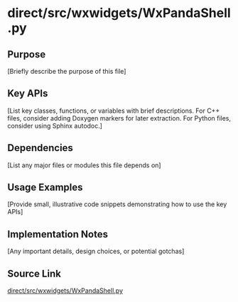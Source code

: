 # direct/src/wxwidgets/WxPandaShell.py

## Purpose
[Briefly describe the purpose of this file]

## Key APIs
[List key classes, functions, or variables with brief descriptions.
For C++ files, consider adding Doxygen markers for later extraction.
For Python files, consider using Sphinx autodoc.]

## Dependencies
[List any major files or modules this file depends on]

## Usage Examples
[Provide small, illustrative code snippets demonstrating how to use the key APIs]

## Implementation Notes
[Any important details, design choices, or potential gotchas]

## Source Link
[direct/src/wxwidgets/WxPandaShell.py](link_to_source_repository/direct/src/wxwidgets/WxPandaShell.py)
